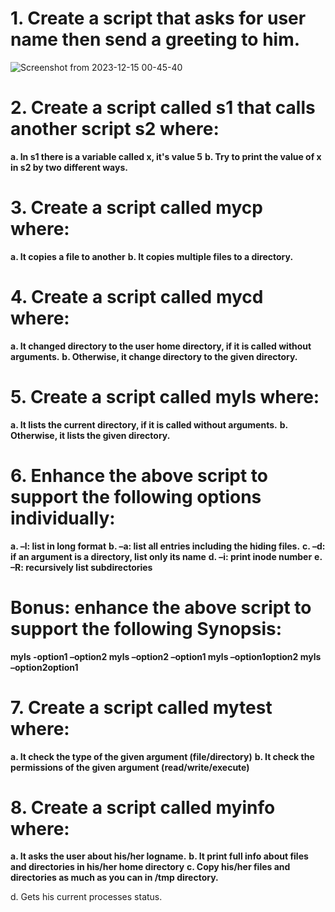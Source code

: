 # 1. Create a script that asks for user name then send a greeting to him.

 ![Screenshot from 2023-12-15 00-45-40](https://github.com/shimaafathi123/ITI_OS_intake44/assets/93112282/aa93dfc0-1d5f-451a-8496-6faaeae6dd4e)

# 2. Create a script called s1 that calls another script s2 where:
  **a. In s1 there is a variable called x, it's value 5**
  **b. Try to print the value of x in s2 by two different ways.**
# 3. Create a script called mycp where:
  **a. It copies a file to another**
  **b. It copies multiple files to a directory.**
# 4. Create a script called mycd where:
  **a. It changed directory to the user home directory, if it is called without arguments.**
  **b. Otherwise, it change directory to the given directory.**
# 5. Create a script called myls where:
  **a. It lists the current directory, if it is called without arguments.**
  **b. Otherwise, it lists the given directory.**
# 6. Enhance the above script to support the following options individually:
  **a. –l: list in long format**
  **b. –a: list all entries including the hiding files.**
  **c. –d: if an argument is a directory, list only its name**
  **d. –i: print inode number**
  **e. –R: recursively list subdirectories**
# Bonus: enhance the above script to support the following Synopsis:

  **myls -option1 –option2
  myls –option2 –option1
  myls –option1option2
  myls –option2option1**
# 7. Create a script called mytest where:
  **a. It check the type of the given argument (file/directory)**
  **b. It check the permissions of the given argument (read/write/execute)**
# 8. Create a script called myinfo where:
  **a. It asks the user about his/her logname.**
  **b. It print full info about files and directories in his/her home directory**
  **c. Copy his/her files and directories as much as you can in /tmp directory.**



d. Gets his current processes status.
